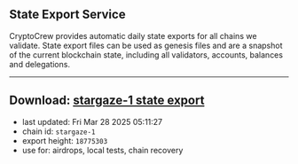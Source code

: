 ## State Export Service
CryptoCrew provides automatic daily state exports for all chains we validate. State export files can be used as genesis files and are a snapshot of the current blockchain state, including all validators, accounts, balances and delegations.

---
**Download: [stargaze-1 state export](https://dl-eu2.ccvalidators.com/SERVICE/stargaze/stargaze-1_export_18775303.json)**
---

- last updated: Fri Mar 28 2025 05:11:27
- chain id: `stargaze-1`
- export height: `18775303`
- use for: airdrops, local tests, chain recovery

